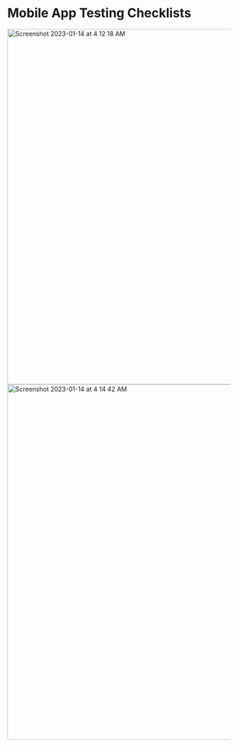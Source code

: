 # Mobile App Testing Checklists

<img width="800" alt="Screenshot 2023-01-14 at 4 12 18 AM" src="https://user-images.githubusercontent.com/70295997/212471076-61bad534-0b26-4067-a250-5c3c36f09541.png">

<img width="800" alt="Screenshot 2023-01-14 at 4 14 42 AM" src="https://user-images.githubusercontent.com/70295997/212471152-decad3a0-e8b0-4e2b-8532-ef4a4087c843.png">

